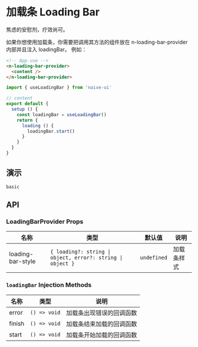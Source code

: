 # 加载条 Loading Bar

焦虑的安慰剂，疗效尚可。

<n-space vertical>
<n-alert title="使用前提" type="warning">
  如果你想使用加载条，你需要把调用其方法的组件放在 <n-text code>n-loading-bar-provider</n-text> 内部并且注入 <n-text code>loadingBar</n-text>。
</n-alert>
例如：

```html
<!-- App.vue -->
<n-loading-bar-provider>
  <content />
</n-loading-bar-provider>
```

```js
import { useLoadingBar } from 'naive-ui'

// content
export default {
  setup () {
    const loadingBar = useLoadingBar()
    return {
      loading () {
        loadingBar.start()
      }
    }
  }
}
```

</n-space>

## 演示

```demo
basic
```

## API

### LoadingBarProvider Props

| 名称 | 类型 | 默认值 | 说明 |
| --- | --- | --- | --- |
| loading-bar-style | `{ loading?: string \| object, error?: string \| object }` | `undefined` | 加载条样式 |

### `loadingBar` Injection Methods

| 名称   | 类型         | 说明                     |
| ------ | ------------ | ------------------------ |
| error  | `() => void` | 加载条出现错误的回调函数 |
| finish | `() => void` | 加载条结束加载的回调函数 |
| start  | `() => void` | 加载条开始加载的回调函数 |
